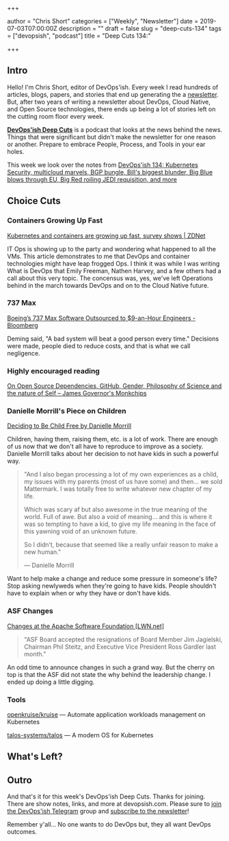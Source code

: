 +++

author = "Chris Short"
categories = ["Weekly", "Newsletter"]
date = 2019-07-03T07:00:00Z
description = ""
draft = false
slug = "deep-cuts-134"
tags = ["devopsish", "podcast"]
title = "Deep Cuts 134:"

+++

## Intro

Hello! I'm Chris Short, editor of DevOps'ish. Every week I read hundreds of articles, blogs, papers, and stories that end up generating the a [newsletter](/). But, after two years of writing a newsletter about DevOps, Cloud Native, and Open Source technologies, there ends up being a lot of stories left on the cutting room floor every week.

[**DevOps'ish Deep Cuts**](/deep-cuts/) is a podcast that looks at the news behind the news. Things that were significant but didn't make the newsletter for one reason or another. Prepare to embrace People, Process, and Tools in your ear holes.

This week we look over the notes from [DevOps'ish 134: Kubernetes Security, multicloud marvels, BGP bungle, Bill's biggest blunder, Big Blue blows through EU, Big Red roiling JEDI requisition, and more](/134/)

## Choice Cuts

### Containers Growing Up Fast

[Kubernetes and containers are growing up fast, survey shows | ZDNet](https://www.zdnet.com/article/kubernetes-and-containers-are-growing-up-fast-survey-shows/)

IT Ops is showing up to the party and wondering what happened to all the VMs. This article demonstrates to me that DevOps and container technologies might have leap frogged Ops. I think it was while I was writing What is DevOps that Emily Freeman, Nathen Harvey, and a few others had a call about this very topic. The concensus was, yes, we've left Operations behind in the march towards DevOps and on to the Cloud Native future.

### 737 Max

[Boeing’s 737 Max Software Outsourced to $9-an-Hour Engineers - Bloomberg](https://www.bloomberg.com/news/articles/2019-06-28/boeing-s-737-max-software-outsourced-to-9-an-hour-engineers)

Deming said, "A bad system will beat a good person every time." Decisions were made, people died to reduce costs, and that is what we call negligence.

### Highly encouraged reading

[On Open Source Dependencies, GitHub, Gender, Philosophy of Science and the nature of Self – James Governor's Monkchips](https://redmonk.com/jgovernor/2019/06/24/on-open-source-dependencies-github-gender-philosophy-of-science-and-the-nature-of-self/)

### Danielle Morrill's Piece on Children

[Deciding to Be Child Free by Danielle Morrill](http://www.daniellemorrill.com/2019/06/deciding-to-be-child-free/)

Children, having them, raising them, etc. is a lot of work. There are enough of us now that we don't all have to reproduce to improve as a society. Danielle Morrill talks about her decision to not have kids in such a powerful way.

> "And I also began processing a lot of my own experiences as a child, my issues with my parents (most of us have some) and then… we sold Mattermark. I was totally free to write whatever new chapter of my life.
>
> Which was scary af but also awesome in the true meaning of the world. Full of awe. But also a void of meaning… and this is where it was so tempting to have a kid, to give my life meaning in the face of this yawning void of an unknown future.
>
> So I didn’t, because that seemed like a really unfair reason to make a new human."
>
> — Danielle Morrill

Want to help make a change and reduce some pressure in someone's life? Stop asking newlyweds when they're going to have kids. People shouldn't have to explain when or why they have or don't have kids.

### ASF Changes

[Changes at the Apache Software Foundation [LWN.net]](https://lwn.net/Articles/791973/)

> "ASF Board accepted the resignations of Board Member Jim Jagielski, Chairman Phil Steitz, and Executive Vice President Ross Gardler last month."

An odd time to announce changes in such a grand way. But the cherry on top is that the ASF did not state the why behind the leadership change. I ended up doing a little digging.

### Tools

[openkruise/kruise](https://github.com/openkruise/kruise) — Automate application workloads management on Kubernetes

[talos-systems/talos](https://github.com/talos-systems/talos) — A modern OS for Kubernetes

## What's Left?



## Outro

And that's it for this week's DevOps'ish Deep Cuts. Thanks for joining. There are show notes, links, and more at devopsish.com. Please sure to [join the DevOps'ish Telegram](https://t.me/devopsish) group and  [subscribe to the newsletter](https://devopsish.com/subscribe/)!

Remember y'all... No one wants to do DevOps but, they all want DevOps outcomes.
